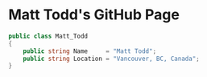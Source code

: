 # Matt Todd's GitHub Page

```c#
public class Matt_Todd
{
	public string Name     = "Matt Todd";
	public string Location = "Vancouver, BC, Canada";
}
```